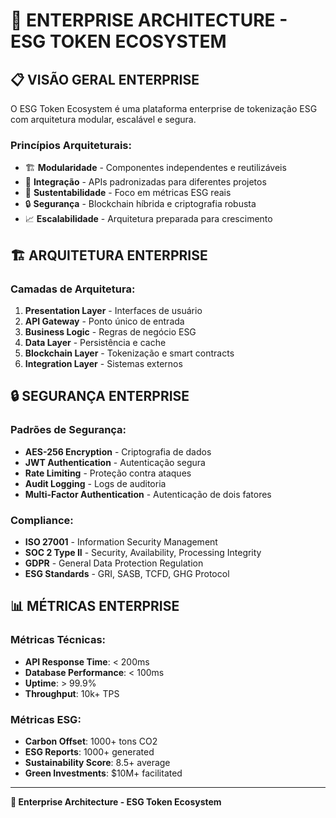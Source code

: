 # 🏢 **ENTERPRISE ARCHITECTURE - ESG TOKEN ECOSYSTEM**

## 📋 **VISÃO GERAL ENTERPRISE**

O ESG Token Ecosystem é uma plataforma enterprise de tokenização ESG com arquitetura modular, escalável e segura.

### **Princípios Arquiteturais:**
- 🏗️ **Modularidade** - Componentes independentes e reutilizáveis
- 🔗 **Integração** - APIs padronizadas para diferentes projetos
- 🌱 **Sustentabilidade** - Foco em métricas ESG reais
- 🔒 **Segurança** - Blockchain híbrida e criptografia robusta
- 📈 **Escalabilidade** - Arquitetura preparada para crescimento

## 🏗️ **ARQUITETURA ENTERPRISE**

### **Camadas de Arquitetura:**
1. **Presentation Layer** - Interfaces de usuário
2. **API Gateway** - Ponto único de entrada
3. **Business Logic** - Regras de negócio ESG
4. **Data Layer** - Persistência e cache
5. **Blockchain Layer** - Tokenização e smart contracts
6. **Integration Layer** - Sistemas externos

## 🔒 **SEGURANÇA ENTERPRISE**

### **Padrões de Segurança:**
- **AES-256 Encryption** - Criptografia de dados
- **JWT Authentication** - Autenticação segura
- **Rate Limiting** - Proteção contra ataques
- **Audit Logging** - Logs de auditoria
- **Multi-Factor Authentication** - Autenticação de dois fatores

### **Compliance:**
- **ISO 27001** - Information Security Management
- **SOC 2 Type II** - Security, Availability, Processing Integrity
- **GDPR** - General Data Protection Regulation
- **ESG Standards** - GRI, SASB, TCFD, GHG Protocol

## 📊 **MÉTRICAS ENTERPRISE**

### **Métricas Técnicas:**
- **API Response Time**: < 200ms
- **Database Performance**: < 100ms
- **Uptime**: > 99.9%
- **Throughput**: 10k+ TPS

### **Métricas ESG:**
- **Carbon Offset**: 1000+ tons CO2
- **ESG Reports**: 1000+ generated
- **Sustainability Score**: 8.5+ average
- **Green Investments**: $10M+ facilitated

---
**🏢 Enterprise Architecture - ESG Token Ecosystem**
